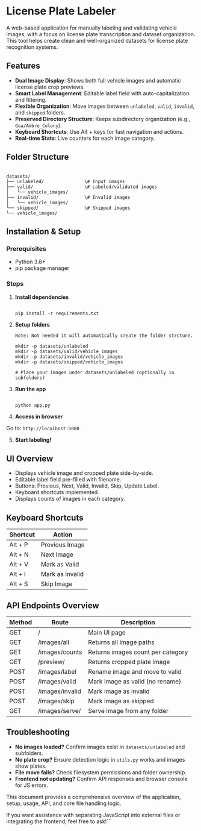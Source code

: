 # License Plate Labeler

A web-based application for manually labeling and validating vehicle images, with a focus on license plate transcription and dataset organization. This tool helps create clean and well-organized datasets for license plate recognition systems.

## Features

- **Dual Image Display**: Shows both full vehicle images and automatic license plate crop previews.
- **Smart Label Management**: Editable label field with auto-capitalization and filtering.
- **Flexible Organization**: Move images between `unlabeled`, `valid`, `invalid`, and `skipped` folders.
- **Preserved Directory Structure**: Keeps subdirectory organization (e.g., `Goa/Ambre_Colony`).
- **Keyboard Shortcuts**: Use Alt + keys for fast navigation and actions.
- **Real-time Stats**: Live counters for each image category.

## Folder Structure

```

datasets/
├── unlabeled/               \# Input images
├── valid/                   \# Labeled/validated images
│   └── vehicle_images/
├── invalid/                 \# Invalid images
│   └── vehicle_images/
└── skipped/                 \# Skipped images
└── vehicle_images/

```

## Installation & Setup

### Prerequisites
- Python 3.8+
- pip package manager

### Steps

1. **Install dependencies**

    ```
   
    pip install -r requirements.txt
   
    ```

2. **Setup folders**

    ```
    Note: Not needed it will automatically create the folder strcture. 
    
    mkdir -p datasets/unlabeled
    mkdir -p datasets/valid/vehicle_images
    mkdir -p datasets/invalid/vehicle_images
    mkdir -p datasets/skipped/vehicle_images
    
    # Place your images under datasets/unlabeled (optionally in subfolders)
    
    ```

3. **Run the app**

    ```
    
    python app.py
    
    ```

4. **Access in browser**

Go to: `http://localhost:5000`

5. **Start labeling!**

## UI Overview

- Displays vehicle image and cropped plate side-by-side.
- Editable label field pre-filled with filename.
- Buttons: Previous, Next, Valid, Invalid, Skip, Update Label.
- Keyboard shortcuts implemented.
- Displays counts of images in each category.

## Keyboard Shortcuts

| Shortcut | Action                |
|----------|-----------------------|
| Alt + P  | Previous Image        |
| Alt + N  | Next Image            |
| Alt + V  | Mark as Valid         |
| Alt + I  | Mark as Invalid       |
| Alt + S  | Skip Image            |

## API Endpoints Overview

| Method | Route                    | Description                       |
|--------|--------------------------|-----------------------------------|
| GET    | /                        | Main UI page                      |
| GET    | /images/all              | Returns all image paths           |
| GET    | /images/counts           | Returns images count per category |
| GET    | /preview/<filename>      | Returns cropped plate image       |
| POST   | /images/label            | Rename image and move to valid    |
| POST   | /images/valid            | Mark image as valid (no rename)   |
| POST   | /images/invalid          | Mark image as invalid             |
| POST   | /images/skip             | Mark image as skipped             |
| GET    | /images/serve/<filepath> | Serve image from any folder       |

## Troubleshooting

- **No images loaded?** Confirm images exist in `datasets/unlabeled` and subfolders.
- **No plate crop?** Ensure detection logic in `utils.py` works and images show plates.
- **File move fails?** Check filesystem permissions and folder ownership.
- **Frontend not updating?** Confirm API responses and browser console for JS errors.


This document provides a comprehensive overview of the application, setup, usage, API, and core file handling logic.

If you want assistance with separating JavaScript into external files or integrating the frontend, feel free to ask!```

